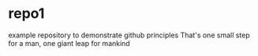 # repo1
example repository to demonstrate github principles
That's one small step for a man, one giant leap for mankind
